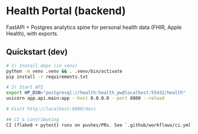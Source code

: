 # Health Portal (backend)

FastAPI + Postgres analytics spine for personal health data (FHIR, Apple Health), with exports.

## Quickstart (dev)

```bash
# 1) Install deps (in venv)
python -m venv .venv && . .venv/bin/activate
pip install -r requirements.txt

# 2) Start API
export HP_DSN="postgresql://health:health_pw@localhost:55432/health"
uvicorn app.api.main:app --host 0.0.0.0 --port 8800 --reload

# Visit http://localhost:8800/docs

## CI & Contributing
CI (flake8 + pytest) runs on pushes/PRs. See `.github/workflows/ci.yml`.

